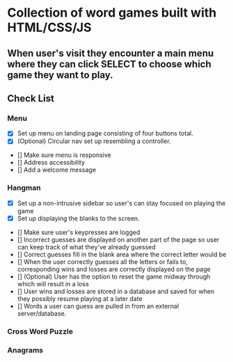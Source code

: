 # Collection of word games built with HTML/CSS/JS

## When user's visit they encounter a main menu where they can click SELECT to choose which game they want to play.

## Check List

### Menu

* [x] Set up menu on landing page consisting of four buttons total.
* [x] (Optional) Circular nav set up resembling a controller.
* [] Make sure menu is responsive 
* [] Address accessibility
* [] Add a welcome message 

### Hangman

* [x] Set up a non-intrusive sidebar so user's can stay focused on playing the game
* [x] Set up displaying the blanks to the screen.
* [] Make sure user's keypresses are logged 
* [] Incorrect guesses are displayed on another part of the page so user can keep track of what they've already guessed
* [] Correct guesses fill in the blank area where the correct letter would be
* [] When the user correctly guesses all the letters or fails to, corresponding wins and losses are correctly displayed on the page
* [] (Optional) User has the option to reset the game midway through which will result in a loss
* [] User wins and losses are stored in a database and saved for when they possibly resume playing at a later date
* [] Words a user can guess are pulled in from an external server/database.

### Cross Word Puzzle

### Anagrams